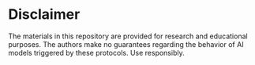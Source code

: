 # Disclaimer

The materials in this repository are provided for research and educational purposes. The authors make no guarantees regarding the behavior of AI models triggered by these protocols. Use responsibly.
